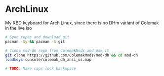 # ArchLinux

My KBD keyboard for Arch Linux, since there is no DHm variant of Colemak in the live iso

```bash
# Sync repos and download git
pacman -Sy && pacman -S git

# Clone mod-dh repo from ColemakMods and use it
git clone https://github.com/ColemakMods/mod-dh && cd mod-dh
loadkeys console/colemak_dh_ansi_us.map

# TODO: Make caps lock backspace
```
